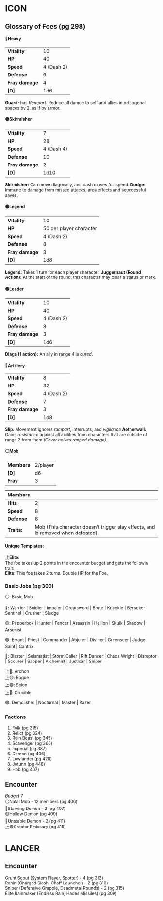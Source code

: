 # ICON
## Glossary of Foes (pg 298)
#### 🔴Heavy
| | |
| --- | --- |
| **Vitality** | 10 |
| **HP** | 40 |
| **Speed** | 4 (Dash 2) |
| **Defense** | 6 |
| **Fray damage** | 4 |
| **[D]** | 1d6 |

**Guard:** has *Rampart*. Reduce all damge to self and allies in orthogonal spaces by 2, as if by armor. 

#### 🟡Skirmisher
| | |
| --- | --- |
| **Vitality** | 7 |
| **HP** | 28 |
| **Speed** | 4 (Dash 4) |
| **Defense** | 10 |
| **Fray damage** | 2 |
| **[D]** | 1d10 |

**Skirmisher:** Can move diagonally, and dash moves full speed.
**Dodge:** Immune to damage from missed attacks, area effects and seuccessful saves.

#### 🟣Legend
| | |
| --- | --- |
| **Vitality** | 10 |
| **HP** | 50 per player character |
| **Speed** | 4 (Dash 2) |
| **Defense** | 8 |
| **Fray damage** | 3 |
| **[D]** | 1d8 |

**Legend:** Takes 1 turn for each player character.
**Juggernaut (Round Action):** At the start of the round, this character may clear a status or mark.

#### 🟢Leader
| | |
| --- | --- |
| **Vitality** | 10 |
| **HP** | 40 |
| **Speed** | 4 (Dash 2) |
| **Defense** | 8 |
| **Fray damage** | 3 |
| **[D]** | 1d6 |

**Diaga (1 action):** An ally in range 4 is *cured*.
#### 🔵Artillery
| | |
| --- | --- |
| **Vitality** | 8 |
| **HP** | 32 |
| **Speed** | 4 (Dash 2) |
| **Defense** | 7 |
| **Fray damage** | 3 |
| **[D]** | 1d8 |

**Slip:** Movement ignores *rampart*, interrupts, and *vigilance*
**Aetherwall:** Gains *resistance* against all abilities from characters that are outside of range 2 from them *(Cover halves ranged damage).*
#### ⚪Mob
| | |
| --- | --- |
| **Members** | 2/player |
| **[D]** | d6 |
| **Fray** | 3 |

| Members | |
| --- | --- |
| **Hits** | 2 |
| **Speed** | 8 |
| **Defense** | 8 |
| **Traits:** | Mob (This character doesn't trigger slay effects, and is removed when defeated). |
#### Unique Templates:
**上Elite:** \
The foe takes up 2 points in the encounter budget and gets the followin trait:\
**Elite:** This foe takes 2 turns. Double HP for the Foe.


### Basic Jobs (pg 300)
⚪:
    Basic Mob

🔴:
    Warrior |
    Soldier |
    Impaler |
    Greatsword |
    Brute |
    Knuckle |
    Berseker |
    Sentinel |
    Crusher |
    Sledge 

🟡:
    Pepperbox |
    Hunter |
    Fencer |
    Assassin |
    Hellion |
    Skulk |
    Shadow |
    Arsonist 
    
🟢:
    Errant |
    Priest |
    Commander |
    Abjurer |
    Diviner |
    Greenseer |
    Judge |
    Saint |
    Cantrix 
    
🔵:
    Blaster |
    Seismatist |
    Storm Caller |
    Rift Dancer |
    Chaos Wright |
    Disruptor |
    Scourer |
    Sapper |
    Alchemist |
    Justicar |
    Sniper

上🔴:
    Archon \
上🟡:
    Rogue \
上🟢:
    Scion \
上🔵:
    Crucible 

🟣:
    Demolisher | 
    Nocturnal | 
    Master | 
    Razer 

### Factions
1. Folk (pg 315)
2. Relict (pg 324)
3. Ruin Beast (pg 345)
4. Scavenger (pg 366)
5. Imperial (pg 387)
6. Demon (pg 406)
7. Lowlander (pg 428)
8. Jotunn (pg 448)
9. Hob (pg 467)

## Encounter
*Budget* 7 \
⚪Natal Mob - 12 members (pg 406) \
🔴Starving Demon - 2 (pg 407) \
🟡Hollow Demon (pg 409) \
🔵Unstable Demon - 2 (pg 411) \
上🟢Greater Emissary (pg 415)

# LANCER
## Encounter
Grunt Scout (System Flayer, Spotter) - 4 (pg 313) \
Ronin (Charged Slash, Chaff Launcher) - 2 (pg 310) \
Sniper (Defensive Grapple, Deadmetal Rounds) - 2 (pg 315) \
Elite Rainmaker (Endless Rain, Hades Missiles) (pg 309)

